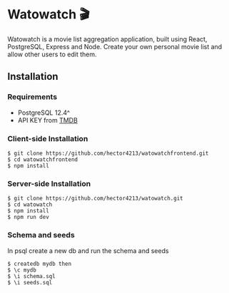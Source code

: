 # Watowatch :clapper:

Watowatch is a movie list aggregation application, built using React, PostgreSQL, Express and Node. Create your own personal movie list and allow other users to edit them.


## Installation

### Requirements

   *  PostgreSQL 12.4^
   *  API KEY from [TMDB](https://developers.themoviedb.org/3)

### Client-side Installation

    $ git clone https://github.com/hector4213/watowatchfrontend.git
    $ cd watowatchfrontend
    $ npm install

### Server-side Installation

    $ git clone https://github.com/hector4213/watowatch.git
    $ cd watowatch
    $ npm install 
    $ npm run dev
    
### Schema and seeds
   In psql create a new db and run the schema and seeds
   
    $ createdb mydb then 
    $ \c mydb
    $ \i schema.sql
    $ \i seeds.sql
